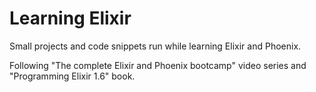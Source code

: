 # Learning Elixir
Small projects and code snippets run while learning Elixir and Phoenix.

Following "The complete Elixir and Phoenix bootcamp" video series and "Programming Elixir 1.6" book.
